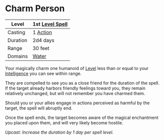 # Charm Person

| Level    | 1st [Level Spell](../../../Spell%20Level.md)                                           |
| -------- | --------------------------------------------------- |
| Casting  | 1 [Action](../../../../Game%20Procedures/Action.md) |
| Duration | 2d4 days                                            |
| Range    | 30 feet                                             |
| Domains  | [Water](../../../Spell%20Domains/Water.md)          |

Your magically charm one humanoid of [Level](../../../../Player%20Characters/Derived%20Statistics/Level.md) less than or equal to your [Intelligence](../../../../Player%20Characters/Chosen%20Statistics/Intelligence.md) you can see within range.

They are compelled to see you as a close friend for the duration of the spell. If the target already harbors friendly feelings toward you, they remain relatively unchanged, but will not remember you have charmed them. 

Should you or your allies engage in actions perceived as harmful by the target, the spell will abruptly end. 

Once the spell ends, the target becomes aware of the magical enchantment you placed upon them, and will very likely become hostile.

*Upcast: Increase the duration by 1 day per spell level.*